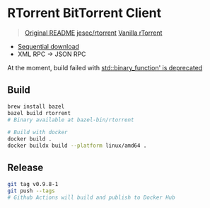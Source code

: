 # RTorrent BitTorrent Client

> [Original README](./README.original.md) [jesec/rtorrent](https://github.com/jesec/rtorrent) [Vanilla rTorrent](https://github.com/rakshasa/rtorrent)

- [Sequential download](https://github.com/jesec/rtorrent/commit/bd904e366367cb9cbe007381089eea066253c9e9)
- XML RPC -> JSON RPC

At the moment, build failed with [std::binary_function' is deprecated](https://github.com/jesec/rtorrent/issues/54)

## Build

```sh
brew install bazel
bazel build rtorrent
# Binary available at bazel-bin/rtorrent

# Build with docker
docker build .
docker buildx build --platform linux/amd64 .   
```

## Release

```sh
git tag v0.9.8-1
git push --tags
# Github Actions will build and publish to Docker Hub
```